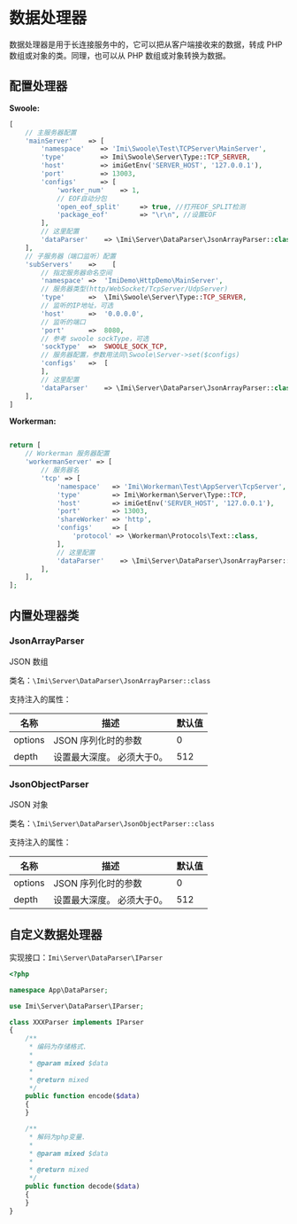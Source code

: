 # 数据处理器

数据处理器是用于长连接服务中的，它可以把从客户端接收来的数据，转成 PHP 数组或对象的类。同理，也可以从 PHP 数组或对象转换为数据。

## 配置处理器

**Swoole:**

```php
[
    // 主服务器配置
    'mainServer'    => [
        'namespace'    => 'Imi\Swoole\Test\TCPServer\MainServer',
        'type'         => Imi\Swoole\Server\Type::TCP_SERVER,
        'host'         => imiGetEnv('SERVER_HOST', '127.0.0.1'),
        'port'         => 13003,
        'configs'      => [
            'worker_num'    => 1,
            // EOF自动分包
            'open_eof_split'     => true, //打开EOF_SPLIT检测
            'package_eof'        => "\r\n", //设置EOF
        ],
        // 这里配置
        'dataParser'    => \Imi\Server\DataParser\JsonArrayParser::class,
    ],
    // 子服务器（端口监听）配置
    'subServers'    =>    [
        // 指定服务器命名空间
        'namespace'	=>	'ImiDemo\HttpDemo\MainServer',
        // 服务器类型(http/WebSocket/TcpServer/UdpServer)
        'type'		=>	\Imi\Swoole\Server\Type::TCP_SERVER,
        // 监听的IP地址，可选
        'host'		=>	'0.0.0.0',
        // 监听的端口
        'port'		=>	8080,
        // 参考 swoole sockType，可选
        'sockType'	=>	SWOOLE_SOCK_TCP,
        // 服务器配置，参数用法同\Swoole\Server->set($configs)
        'configs'	=>	[
        ],
        // 这里配置
        'dataParser'    => \Imi\Server\DataParser\JsonArrayParser::class,
    ],
]
```

**Workerman:**

```php

return [
    // Workerman 服务器配置
    'workermanServer' => [
        // 服务器名
        'tcp' => [
            'namespace'   => 'Imi\Workerman\Test\AppServer\TcpServer',
            'type'        => Imi\Workerman\Server\Type::TCP,
            'host'        => imiGetEnv('SERVER_HOST', '127.0.0.1'),
            'port'        => 13003,
            'shareWorker' => 'http',
            'configs'     => [
                'protocol' => \Workerman\Protocols\Text::class,
            ],
            // 这里配置
            'dataParser'    => \Imi\Server\DataParser\JsonArrayParser::class,
        ],
    ],
];
```

## 内置处理器类

### JsonArrayParser

JSON 数组

类名：`\Imi\Server\DataParser\JsonArrayParser::class`

支持注入的属性：

名称 | 描述 | 默认值
-|-|-
options | JSON 序列化时的参数 | 0 |
depth | 设置最大深度。 必须大于0。 | 512 |

### JsonObjectParser

JSON 对象

类名：`\Imi\Server\DataParser\JsonObjectParser::class`

支持注入的属性：

名称 | 描述 | 默认值
-|-|-
options | JSON 序列化时的参数 | 0 |
depth | 设置最大深度。 必须大于0。 | 512 |

## 自定义数据处理器

实现接口：`Imi\Server\DataParser\IParser`

```php
<?php

namespace App\DataParser;

use Imi\Server\DataParser\IParser;

class XXXParser implements IParser
{
    /**
     * 编码为存储格式.
     *
     * @param mixed $data
     *
     * @return mixed
     */
    public function encode($data)
    {
    }

    /**
     * 解码为php变量.
     *
     * @param mixed $data
     *
     * @return mixed
     */
    public function decode($data)
    {
    }
}
```
